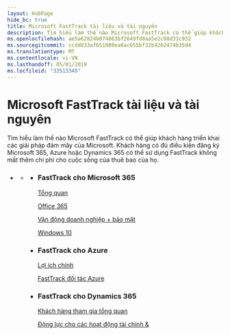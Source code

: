```yaml
---
layout: HubPage
hide_bc: true
title: Microsoft FastTrack tài liệu và tài nguyên
description: Tìm hiểu làm thế nào Microsoft FastTrack có thể giúp khách hàng triển khai các giải pháp đám mây của Microsoft. Khách hàng có đủ điều kiện đăng ký Microsoft 365, Azure hoặc Dynamics 365 có thể sử dụng FastTrack không mất thêm chi phí cho cuộc sống của thuê bao của họ.
ms.openlocfilehash: ae5a62824b074863bf2649fd8aa5e2c88d33c932
ms.sourcegitcommit: ccdd833af651980ea6ac655bf32b4262474b35d4
ms.translationtype: MT
ms.contentlocale: vi-VN
ms.lasthandoff: 05/01/2019
ms.locfileid: "33513349"
---
```

<div id="main" class="v2">
    <div class="container">
        <h1>Microsoft FastTrack tài liệu và tài nguyên</h1>
        <p>Tìm hiểu làm thế nào Microsoft FastTrack có thể giúp khách hàng triển khai các giải pháp đám mây của Microsoft. Khách hàng có đủ điều kiện đăng ký Microsoft 365, Azure hoặc Dynamics 365 có thể sử dụng FastTrack không mất thêm chi phí cho cuộc sống của thuê bao của họ.</p>
        <p></p>
        <ul class="pivots">
            <li>
                <a href="#home"></a>
                <ul id="home">
                    <li>
                        <a href="#home-all"></a>
                        <ul id="home-all" class="cardsZ">
                            <li>
                                <div class="cardSize">
                                    <div class="cardPadding">
                                        <div class="card">
                                                <div class="cardText">
                                                <h3>FastTrack cho Microsoft 365</h3>
                                                <p><a
                                                href="https://docs.microsoft.com/en-us/fasttrack/m365-fasttrack-benefit-overview">Tổng quan</a></p>
                                                <p><a href="https://docs.microsoft.com/fasttrack/O365-fasttrack-benefit-for-office-365">Office 365</a></p>
                                                <p><a href="https://docs.microsoft.com/enterprise-mobility-security/Solutions/enterprise-mobility-fasttrack-program">Vận động doanh nghiệp + bảo mật</a></p>
                                                <p><a href="https://docs.microsoft.com/fasttrack/win-10-fasttrack-benefit-for-windows-10">Windows 10</a></p>
                                            </div>
                                        </div>
                                    </div>
                                </div>
                            </li>
                            <li>
                                <div class="cardSize">
                                    <div class="cardPadding">
                                        <div class="card">
                                            <div class="cardText">
                                                <h3>FastTrack cho Azure</h3>
                                                <p><a href="https://azure.microsoft.com/programs/azure-fasttrack/?v=18.03">Lợi ích chính</a></p>
                                                <p><a href="https://azure.microsoft.com/programs/azure-fasttrack/partners/">FastTrack đối tác Azure</a></p>
                                            </div>
                                        </div>
                                    </div>
                                </div>
                            </li>
                            <li>
                                <div class="cardSize">
                                    <div class="cardPadding">
                                        <div class="card">
                                            <div class="cardText">
                                                <h3>FastTrack cho Dynamics 365</h3>
                                                <p><a href="https://docs.microsoft.com/dynamics365/get-started/fasttrack/customer-engagement/microsoft-fasttrack-dynamics-365">Khách hàng tham gia tổng quan</a></p>
                                                <p><a href="https://docs.microsoft.com/dynamics365/unified-operations/fin-and-ops/get-started/fasttrack-dynamics-365-overview">Động lực cho các hoạt động tài chính &</a></p>
                                            </div>
                                        </div>
                                    </div>
                                </div>
                            </li>
                        </ul>
                    </li>
                </ul>
            </li>
        </ul>
    </div>
</div>